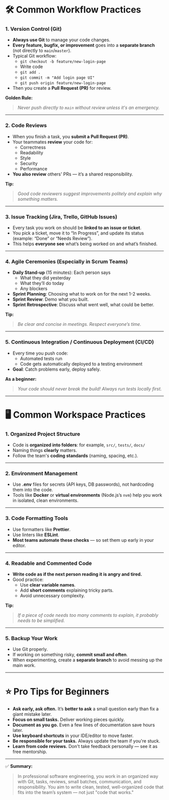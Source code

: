 # 🛠️ Common Workflow Practices

### 1. **Version Control (Git)**
- **Always use Git** to manage your code changes.
- **Every feature, bugfix, or improvement** goes into a **separate branch** (not directly to `main`/`master`).
- Typical Git workflow:
  - `git checkout -b feature/new-login-page`
  - Write code
  - `git add .`
  - `git commit -m "Add login page UI"`
  - `git push origin feature/new-login-page`
- Then you create a **Pull Request (PR)** for review.

**Golden Rule:**  
> _Never push directly to `main` without review unless it's an emergency._

---

### 2. **Code Reviews**
- When you finish a task, you **submit a Pull Request (PR)**.
- Your teammates **review** your code for:
  - Correctness
  - Readability
  - Style
  - Security
  - Performance
- **You also review** others' PRs — it’s a shared responsibility.

**Tip:**  
> _Good code reviewers suggest improvements politely and explain why something matters._

---

### 3. **Issue Tracking (Jira, Trello, GitHub Issues)**
- Every task you work on should be **linked to an issue or ticket**.
- You pick a ticket, move it to “In Progress”, and update its status (example: “Done” or “Needs Review”).
- This helps **everyone see** what’s being worked on and what’s finished.

---

### 4. **Agile Ceremonies (Especially in Scrum Teams)**
- **Daily Stand-up** (15 minutes): Each person says
  - What they did yesterday
  - What they’ll do today
  - Any blockers
- **Sprint Planning**: Choosing what to work on for the next 1-2 weeks.
- **Sprint Review**: Demo what you built.
- **Sprint Retrospective**: Discuss what went well, what could be better.

**Tip:**  
> _Be clear and concise in meetings. Respect everyone’s time._

---

### 5. **Continuous Integration / Continuous Deployment (CI/CD)**
- Every time you push code:
  - Automated tests run
  - Code gets automatically deployed to a testing environment
- **Goal**: Catch problems early, deploy safely.

**As a beginner:**  
> _Your code should never break the build! Always run tests locally first._

---

# 🖥️ Common Workspace Practices

### 1. **Organized Project Structure**
- Code is **organized into folders**: for example, `src/`, `tests/`, `docs/`
- Naming things **clearly** matters.
- Follow the team's **coding standards** (naming, spacing, etc.).

---

### 2. **Environment Management**
- Use **.env** files for secrets (API keys, DB passwords), not hardcoding them into the code.
- Tools like **Docker** or **virtual environments** (Node.js’s `nvm`) help you work in isolated, clean environments.

---

### 3. **Code Formatting Tools**
- Use formatters like **Prettier**.
- Use linters like **ESLint**.
- **Most teams automate these checks** — so set them up early in your editor.

---

### 4. **Readable and Commented Code**
- **Write code as if the next person reading it is angry and tired.**  
- Good practice:
  - Use **clear variable names**.
  - Add **short comments** explaining tricky parts.
  - Avoid unnecessary complexity.

**Tip:**  
> _If a piece of code needs too many comments to explain, it probably needs to be simplified._

---

### 5. **Backup Your Work**
- Use Git properly.
- If working on something risky, **commit small and often**.
- When experimenting, create a **separate branch** to avoid messing up the main work.

---

# ⭐ Pro Tips for Beginners

- **Ask early, ask often.** It’s **better to ask** a small question early than fix a giant mistake later.
- **Focus on small tasks.** Deliver working pieces quickly.
- **Document as you go.** Even a few lines of documentation save hours later.
- **Use keyboard shortcuts** in your IDE/editor to move faster.
- **Be responsible for your tasks.** Always update the team if you're stuck.
- **Learn from code reviews.** Don't take feedback personally — see it as free mentorship.

---

✅ **Summary:**
> In professional software engineering, you work in an organized way with Git, tasks, reviews, small batches, communication, and responsibility. You aim to write clean, tested, well-organized code that fits into the team’s system — not just \"code that works.\"  
